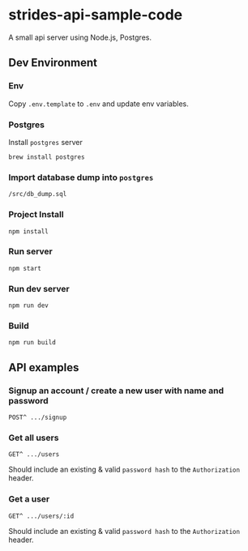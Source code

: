 # strides-api-sample-code

A small api server using Node.js, Postgres.

## Dev Environment

### Env

Copy `.env.template` to `.env` and update env variables.

### Postgres

Install `postgres` server

```
brew install postgres
```

### Import database dump into `postgres`

```
/src/db_dump.sql
```

### Project Install

```
npm install
```

### Run server

```
npm start
```

### Run dev server

```
npm run dev
```

### Build

```
npm run build
```

## API examples

### Signup an account / create a new user with name and password

```
POST^ .../signup
```

### Get all users

```
GET^ .../users
```

Should include an existing & valid `password hash` to the `Authorization` header.

### Get a user

```
GET^ .../users/:id
```

Should include an existing & valid `password hash` to the `Authorization` header.
